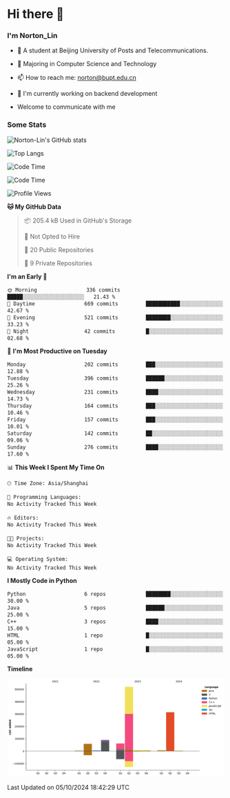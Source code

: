 
# Hi there 👋

### I'm Norton_Lin
- 🏫 A student at Beijing University of Posts and Telecommunications.
- 🌱 Majoring in Computer Science and Technology
- 📫 How to reach me: norton@bupt.edu.cn
- 🌱 I'm currently working on backend development

- Welcome to communicate with me

### Some Stats
![Norton-Lin's GitHub stats](https://github-readme-stats.vercel.app/api?username=Norton-Lin&count_private=true&show_icons=true&theme=radical)

![Top Langs](https://github-readme-stats.vercel.app/api/top-langs/?username=Norton-Lin&langs_count=10&layout=compact)

![Code Time](https://github-readme-stats.vercel.app/api/wakatime?username=Norton_Lin)

<!--START_SECTION:waka-->
![Code Time](http://img.shields.io/badge/Code%20Time-821%20hrs%2028%20mins-blue)

![Profile Views](http://img.shields.io/badge/Profile%20Views-0-blue)

**🐱 My GitHub Data** 

> 📦 205.4 kB Used in GitHub's Storage 
 > 
> 🚫 Not Opted to Hire
 > 
> 📜 20 Public Repositories 
 > 
> 🔑 9 Private Repositories 
 > 
**I'm an Early 🐤** 

```text
🌞 Morning                336 commits         █████░░░░░░░░░░░░░░░░░░░░   21.43 % 
🌆 Daytime                669 commits         ███████████░░░░░░░░░░░░░░   42.67 % 
🌃 Evening                521 commits         ████████░░░░░░░░░░░░░░░░░   33.23 % 
🌙 Night                  42 commits          █░░░░░░░░░░░░░░░░░░░░░░░░   02.68 % 
```
📅 **I'm Most Productive on Tuesday** 

```text
Monday                   202 commits         ███░░░░░░░░░░░░░░░░░░░░░░   12.88 % 
Tuesday                  396 commits         ██████░░░░░░░░░░░░░░░░░░░   25.26 % 
Wednesday                231 commits         ████░░░░░░░░░░░░░░░░░░░░░   14.73 % 
Thursday                 164 commits         ███░░░░░░░░░░░░░░░░░░░░░░   10.46 % 
Friday                   157 commits         ███░░░░░░░░░░░░░░░░░░░░░░   10.01 % 
Saturday                 142 commits         ██░░░░░░░░░░░░░░░░░░░░░░░   09.06 % 
Sunday                   276 commits         ████░░░░░░░░░░░░░░░░░░░░░   17.60 % 
```


📊 **This Week I Spent My Time On** 

```text
🕑︎ Time Zone: Asia/Shanghai

💬 Programming Languages: 
No Activity Tracked This Week

🔥 Editors: 
No Activity Tracked This Week

🐱‍💻 Projects: 
No Activity Tracked This Week

💻 Operating System: 
No Activity Tracked This Week
```

**I Mostly Code in Python** 

```text
Python                   6 repos             ████████░░░░░░░░░░░░░░░░░   30.00 % 
Java                     5 repos             ██████░░░░░░░░░░░░░░░░░░░   25.00 % 
C++                      3 repos             ████░░░░░░░░░░░░░░░░░░░░░   15.00 % 
HTML                     1 repo              █░░░░░░░░░░░░░░░░░░░░░░░░   05.00 % 
JavaScript               1 repo              █░░░░░░░░░░░░░░░░░░░░░░░░   05.00 % 
```



**Timeline**

![Lines of Code chart](https://raw.githubusercontent.com/Norton-Lin/Norton-Lin/main/assets/bar_graph.png)


 Last Updated on 05/10/2024 18:42:29 UTC
<!--END_SECTION:waka-->
